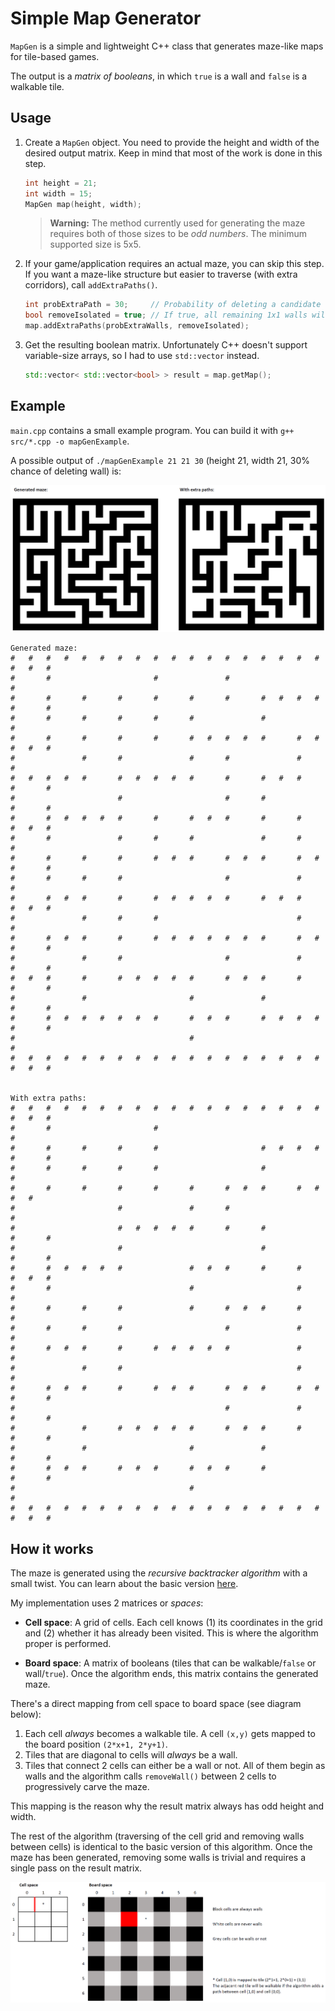 # Simple Map Generator

`MapGen` is a simple and lightweight C++ class that generates maze-like maps for tile-based games.

The output is a *matrix of booleans*, in which `true` is a wall and `false` is a walkable tile.


## Usage
1. Create a `MapGen` object. You need to provide the height and width of the desired output matrix. Keep in mind that most of the work is done in this step.
    
    ```c++
    int height = 21;
    int width = 15;
    MapGen map(height, width);
    ```

    > **Warning:** The method currently used for generating the maze requires both of those sizes to be *odd numbers*. The minimum supported size is 5x5.

2. If your game/application requires an actual maze, you can skip this step. If you want a maze-like structure but easier to traverse (with extra corridors), call `addExtraPaths()`.

    ```c++
    int probExtraPath = 30;     // Probability of deleting a candidate wall (percent)
    bool removeIsolated = true; // If true, all remaining 1x1 walls will be deleted
    map.addExtraPaths(probExtraWalls, removeIsolated);
    ```

3. Get the resulting boolean matrix. Unfortunately C++ doesn't support variable-size arrays, so I had to use `std::vector` instead.
    ```c++
    std::vector< std::vector<bool> > result = map.getMap();
    ```


## Example
`main.cpp` contains a small example program. You can build it with `g++ src/*.cpp -o mapGenExample`.

A possible output of `./mapGenExample 21 21 30` (height 21, width 21, 30% chance of deleting wall) is:

![Demo](https://github.com/p-rivero/SimpleMapGenerator/blob/main/img/demo.png?raw=true)

```
Generated maze:
#	#	#	#	#	#	#	#	#	#	#	#	#	#	#	#	#	#	#	#	#	
#	 	#	 	 	 	 	 	#	 	 	 	#	 	 	 	 	 	 	 	#	
#	 	#	 	#	 	#	 	#	 	#	 	#	 	#	#	#	#	#	 	#	
#	 	#	 	#	 	#	 	#	 	#	 	 	 	#	 	 	 	 	 	#	
#	 	#	 	#	 	#	 	#	 	#	#	#	#	#	 	#	#	#	#	#	
#	 	 	 	#	 	#	 	 	 	#	 	#	 	 	 	#	 	 	 	#	
#	#	#	#	#	 	#	#	#	#	#	 	#	 	#	#	#	 	#	 	#	
#	 	 	 	 	 	#	 	 	 	 	 	#	 	#	 	 	 	#	 	#	
#	 	#	#	#	#	#	 	#	 	#	#	#	 	#	 	#	 	#	#	#	
#	 	#	 	 	 	#	 	#	 	#	 	 	 	#	 	#	 	 	 	#	
#	 	#	 	#	 	#	 	#	#	#	 	#	#	#	 	#	#	#	 	#	
#	 	#	 	#	 	#	 	 	 	 	 	#	 	 	 	#	 	 	 	#	
#	 	#	#	#	 	#	 	#	#	#	#	#	 	#	#	#	 	#	#	#	
#	 	 	 	#	 	#	 	#	 	 	 	 	 	 	 	#	 	 	 	#	
#	 	#	#	#	 	#	 	#	#	#	#	#	#	#	 	#	#	#	 	#	
#	 	 	 	#	 	#	 	 	 	 	 	#	 	 	 	#	 	#	 	#	
#	#	#	 	#	 	#	#	#	#	#	 	#	#	#	 	#	 	#	 	#	
#	 	 	 	#	 	 	 	 	 	#	 	 	 	#	 	 	 	#	 	#	
#	 	#	#	#	#	#	#	#	 	#	#	#	 	#	#	#	#	#	 	#	
#	 	 	 	 	 	 	 	 	 	#	 	 	 	 	 	 	 	 	 	#	
#	#	#	#	#	#	#	#	#	#	#	#	#	#	#	#	#	#	#	#	#	


With extra paths:
#	#	#	#	#	#	#	#	#	#	#	#	#	#	#	#	#	#	#	#	#	
#	 	#	 	 	 	 	 	#	 	 	 	 	 	 	 	 	 	 	 	#	
#	 	#	 	#	 	#	 	#	 	 	 	 	 	#	#	#	#	#	 	#	
#	 	#	 	#	 	#	 	#	 	 	 	 	 	#	 	 	 	 	 	#	
#	 	#	 	#	 	#	 	#	 	#	 	#	#	#	 	#	#	 	#	#	
#	 	 	 	 	 	#	 	 	 	#	 	#	 	 	 	 	 	 	 	#	
#	 	 	 	 	 	#	#	#	#	#	 	#	 	#	 	 	 	#	 	#	
#	 	 	 	 	 	#	 	 	 	 	 	 	 	#	 	 	 	#	 	#	
#	 	#	#	#	#	#	 	 	 	#	#	#	 	#	 	#	 	#	#	#	
#	 	#	 	 	 	 	 	 	 	#	 	 	 	 	 	#	 	 	 	#	
#	 	#	 	#	 	#	 	 	 	#	 	#	#	#	 	#	 	 	 	#	
#	 	#	 	#	 	#	 	 	 	 	 	#	 	 	 	#	 	 	 	#	
#	 	#	#	#	 	#	 	#	#	#	#	#	 	 	 	#	 	 	 	#	
#	 	 	 	#	 	#	 	 	 	 	 	 	 	 	 	#	 	 	 	#	
#	 	#	#	#	 	#	 	#	#	#	 	#	#	#	 	#	#	#	 	#	
#	 	 	 	 	 	 	 	 	 	 	 	#	 	 	 	#	 	#	 	#	
#	 	 	 	#	 	#	#	#	#	#	 	#	#	#	 	#	 	#	 	#	
#	 	 	 	#	 	 	 	 	 	#	 	 	 	#	 	 	 	#	 	#	
#	 	#	#	#	 	#	#	#	 	#	#	#	 	#	 	 	 	#	 	#	
#	 	 	 	 	 	 	 	 	 	#	 	 	 	 	 	 	 	 	 	#	
#	#	#	#	#	#	#	#	#	#	#	#	#	#	#	#	#	#	#	#	#	
```


## How it works
The maze is generated using the *recursive backtracker algorithm* with a small twist. You can learn about the basic version [here](https://weblog.jamisbuck.org/2010/12/27/maze-generation-recursive-backtracking).

My implementation uses 2 matrices or *spaces*:

- **Cell space**: A grid of cells. Each cell knows (1) its coordinates in the grid and (2) whether it has already been visited. This is where the algorithm proper is performed.

- **Board space**: A matrix of booleans (tiles that can be walkable/`false` or wall/`true`). Once the algorithm ends, this matrix contains the generated maze.

There's a direct mapping from cell space to board space (see diagram below):
1. Each cell *always* becomes a walkable tile. A cell `(x,y)` gets mapped to the board position `(2*x+1, 2*y+1)`.
2. Tiles that are diagonal to cells will *always* be a wall.
3. Tiles that connect 2 cells can either be a wall or not. All of them begin as walls and the algorithm calls `removeWall()` between 2 cells to progressively carve the maze.

This mapping is the reason why the result matrix always has odd height and width.

The rest of the algorithm (traversing of the cell grid and removing walls between cells) is identical to the basic version of this algorithm.
Once the maze has been generated, removing some walls is trivial and requires a single pass on the result matrix.

![Spaces diagram](https://github.com/p-rivero/SimpleMapGenerator/blob/main/img/spaces.png?raw=true)
